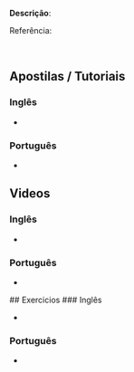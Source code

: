 <strong>Descrição</strong>: 
<br/>

Referência: <a href="#"></a>

<br/>

## Apostilas / Tutoriais
### Inglês
<ul>
<li><a href=""></a></li>
</ul>

### Português
<ul>
<li><a href=""></a></li>
</ul>

## Videos
### Inglês
<ul>
<li><a href=""></a></li>
</ul>

### Português
<ul>

<li><a href=""></a></li>

</ul>
## Exercicios
### Inglês
<ul>
<li><a href=""></a></li>
</ul>

### Português
<ul>

<li><a href=""></a></li>
</ul>
